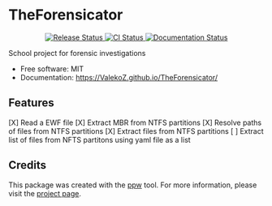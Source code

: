 # TheForensicator


<p align="center">
<a href="https://pypi.python.org/pypi/theforensicator">
    <img src="https://img.shields.io/pypi/v/theforensicator.svg"
        alt = "Release Status">
</a>

<a href="https://github.com/ValekoZ/theforensicator/actions">
    <img src="https://github.com/ValekoZ/theforensicator/actions/workflows/release.yml/badge.svg" alt="CI Status">
</a>

<a href="https://ValekoZ.github.io/TheForensicator/">
    <img src="https://img.shields.io/website/https/ValekoZ.github.io/TheForensicator/index.html.svg?label=docs&down_message=unavailable&up_message=available" alt="Documentation Status">
</a>

</p>


School project for forensic investigations


* Free software: MIT
* Documentation: <https://ValekoZ.github.io/TheForensicator/>


## Features

[X] Read a EWF file
[X] Extract MBR from NTFS partitions
[X] Resolve paths of files from NTFS partitions
[X] Extract files from NTFS partitions
[ ] Extract list of files from NFTS partitons using yaml file as a list

## Credits

This package was created with the [ppw](https://zillionare.github.io/python-project-wizard) tool. For more information, please visit the [project page](https://zillionare.github.io/python-project-wizard/).
